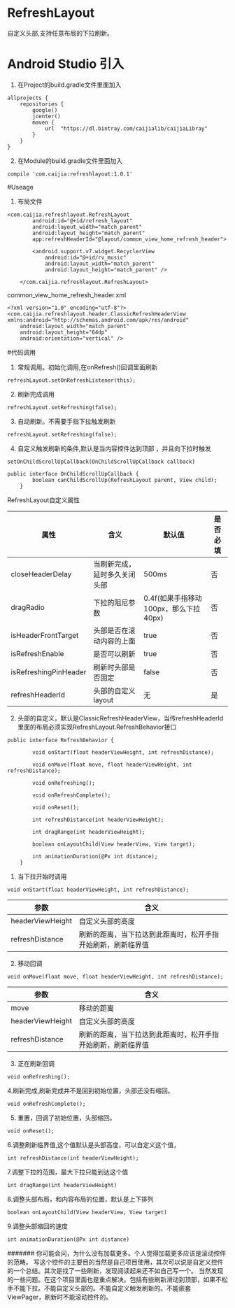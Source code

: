 # RefreshLayout
自定义头部,支持任意布局的下拉刷新。

# Android Studio 引入
1. 在Project的build.gradle文件里面加入
```
allprojects {
    repositories {
        google()
        jcenter()
        maven {
            url  "https://dl.bintray.com/caijialib/caijiaLibray"
        }
    }
}
```

2. 在Module的build.gradle文件里面加入
```
compile 'com.caijia:refreshlayout:1.0.1'
```
#Useage
1. 布局文件
```
<com.caijia.refreshlayout.RefreshLayout
        android:id="@+id/refresh_layout"
        android:layout_width="match_parent"
        android:layout_height="match_parent"
        app:refreshHeaderId="@layout/common_view_home_refresh_header">

        <android.support.v7.widget.RecyclerView
            android:id="@+id/rv_music"
            android:layout_width="match_parent"
            android:layout_height="match_parent" />

    </com.caijia.refreshlayout.RefreshLayout>
```

common_view_home_refresh_header.xml
```
<?xml version="1.0" encoding="utf-8"?>
<com.caijia.refreshlayout.header.ClassicRefreshHeaderView xmlns:android="http://schemas.android.com/apk/res/android"
    android:layout_width="match_parent"
    android:layout_height="64dp"
    android:orientation="vertical" />
```

#代码调用
1. 常规调用。初始化调用,在onRefresh()回调里面刷新
```
refreshLayout.setOnRefreshListener(this);
```

2. 刷新完成调用
```
refreshLayout.setRefreshing(false);
```

3. 自动刷新。不需要手指下拉触发刷新
```
refreshLayout.setRefreshing(false);
```

4. 自定义触发刷新的条件,默认是当内容控件达到顶部 ，并且向下拉时触发
```
setOnChildScrollUpCallback(OnChildScrollUpCallback callback)

public interface OnChildScrollUpCallback {
        boolean canChildScrollUp(RefreshLayout parent, View child);
    }
```


RefreshLayout自定义属性


属性 | 含义 | 默认值 | 是否必填
--- | --- | --- | --- 
closeHeaderDelay | 当刷新完成，延时多久关闭头部 | 500ms | 否
dragRadio | 下拉的阻尼参数 | 0.4f(如果手指移动100px，那么下拉40px) | 否
isHeaderFrontTarget | 头部是否在滚动内容的上面 | true | 否
isRefreshEnable | 是否可以刷新 | true | 否
isRefreshingPinHeader | 刷新时头部是否固定 | false | 否
refreshHeaderId | 头部的自定义layout | 无 | 是


2. 头部的自定义，默认是ClassicRefreshHeaderView，当传refreshHeaderId里面的布局必须实现RefreshLayout.RefreshBehavior接口
```
public interface RefreshBehavior {

        void onStart(float headerViewHeight, int refreshDistance);

        void onMove(float move, float headerViewHeight, int refreshDistance);

        void onRefreshing();

        void onRefreshComplete();

        void onReset();

        int refreshDistance(int headerViewHeight);

        int dragRange(int headerViewHeight);

        boolean onLayoutChild(View headerView, View target);

        int animationDuration(@Px int distance);
    }
```

1. 当下拉开始时调用
```
void onStart(float headerViewHeight, int refreshDistance);
```

参数 | 含义
--- | ---
headerViewHeight | 自定义头部的高度
refreshDistance  | 刷新的距离，当下拉达到此距离时，松开手指开始刷新，刷新临界值


2. 移动回调

```
void onMove(float move, float headerViewHeight, int refreshDistance);
```

参数 | 含义
--- | ---
move | 移动的距离
headerViewHeight | 自定义头部的高度
refreshDistance  | 刷新的距离，当下拉达到此距离时，松开手指开始刷新，刷新临界值

3. 正在刷新回调

```
void onRefreshing();
```

4.刷新完成,刷新完成并不是回到初始位置，头部还没有缩回。
```
void onRefreshComplete();
```
5. 重置，回调了初始位置，头部缩回。
```
void onReset();
```

6.调整刷新临界值,这个值默认是头部高度，可以自定义这个值，
```
int refreshDistance(int headerViewHeight);
```

7.调整下拉的范围，最大下拉只能到达这个值
```
int dragRange(int headerViewHeight)
```

8.调整头部布局，和内容布局的位置，默认是上下排列
```
boolean onLayoutChild(View headerView, View target)
```

9.调整头部缩回的速度
```
int animationDuration(@Px int distance)
```




####### 你可能会问，为什么没有加载更多。个人觉得加载更多应该是滚动控件的范畴。
写这个控件的主要目的当然是自己项目使用，其次可以说是自定义控件的一个总结。其次是找了一些刷新，发现阅读起来还不如自己写一个。
当然发现的一些问题。在这个项目里面也是重点解决。包括有些刷新滑动到顶部，如果不松手不能下拉。不能自定义头部的。不能自定义触发刷新的。不能嵌套ViewPager，刷新时不能滚动控件的。
